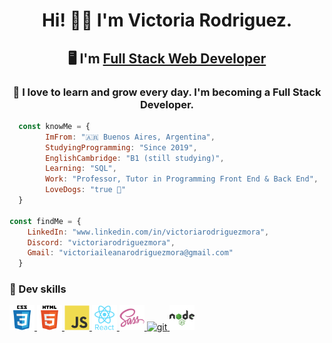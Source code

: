 <h1 align="center">Hi! 👋🏼 I'm Victoria Rodriguez.</h1>
<h2 align="center" > 🖥 I'm <a href="https://victoriaileanarodriguezmora.github.io/victoriarodriguez-portfolio/">Full Stack Web Developer</a> </h2>
<h3 align="center"> 🌱 I love to learn and grow every day. I'm becoming a Full Stack Developer.  </h3>

```js
  const knowMe = {
        ImFrom: "🇦🇷 Buenos Aires, Argentina",
        StudyingProgramming: "Since 2019",
        EnglishCambridge: "B1 (still studying)",
        Learning: "SQL",
        Work: "Professor, Tutor in Programming Front End & Back End",
        LoveDogs: "true 🐶"
  }

const findMe = {
    LinkedIn: "www.linkedin.com/in/victoriarodriguezmora", 
    Discord: "victoriarodriguezmora", 
    Gmail: "victoriaileanarodriguezmora@gmail.com"
  }
```

<h3 align="left"> 🚀 Dev skills</h3>
<p align="left"> <a href="https://www.w3schools.com/css/" target="_blank" rel="noreferrer"> <img src="https://raw.githubusercontent.com/devicons/devicon/master/icons/css3/css3-original-wordmark.svg" alt="css3" width="40" height="40"/> </a> <a href="https://www.w3.org/html/" target="_blank" rel="noreferrer"> <img src="https://raw.githubusercontent.com/devicons/devicon/master/icons/html5/html5-original-wordmark.svg" alt="html5" width="40" height="40"/> </a> <a href="https://developer.mozilla.org/en-US/docs/Web/JavaScript" target="_blank" rel="noreferrer"> <img src="https://raw.githubusercontent.com/devicons/devicon/master/icons/javascript/javascript-original.svg" alt="javascript" width="40" height="40"/> </a> <a href="https://reactjs.org/" target="_blank" rel="noreferrer"> <img src="https://raw.githubusercontent.com/devicons/devicon/master/icons/react/react-original-wordmark.svg" alt="react" width="40" height="40"/> </a> <a href="https://sass-lang.com" target="_blank" rel="noreferrer"> <img src="https://raw.githubusercontent.com/devicons/devicon/master/icons/sass/sass-original.svg" alt="sass" width="40" height="40"/> </a> <a href="https://git-scm.com/" target="_blank" rel="noreferrer"> <img src="https://www.vectorlogo.zone/logos/git-scm/git-scm-icon.svg" alt="git" width="40" height="40"/> </a>
<a href="https://nodejs.org" target="_blank" rel="noreferrer"> <img src="https://raw.githubusercontent.com/devicons/devicon/master/icons/nodejs/nodejs-original-wordmark.svg" alt="nodejs" width="40" height="40"/> </a>
</p>

